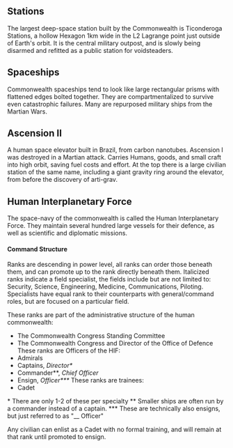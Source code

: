 ## Stations
The largest deep-space station built by the Commonwealth is Ticonderoga Stations, a hollow Hexagon 1km wide in the L2 Lagrange point just outside of Earth's orbit. It is the central military outpost, and is slowly being disarmed and refitted as a public station for voidsteaders. 
## Spaceships
Commonwealth spaceships tend to look like large rectangular prisms with flattened edges bolted together. They are compartmentalized to survive even catastrophic failures. Many are repurposed military ships from the Martian Wars.
## Ascension II
A human space elevator built in Brazil, from carbon nanotubes. Ascension I was destroyed in a Martian attack. Carries Humans, goods, and small craft into high orbit, saving fuel costs and effort. At the top there is a large civilian station of the same name, including a giant gravity ring around the elevator, from before the discovery of arti-grav.
## Human Interplanetary Force
The space-navy of the commonwealth is called the Human Interplanetary Force. They maintain several hundred large vessels for their defence, as well as scientific and diplomatic missions. 
#### Command Structure
Ranks are descending in power level, all ranks can order those beneath them, and can promote up to the rank directly beneath them. Italicized ranks indicate a field specialist, the fields include but are not limited to: Security, Science, Engineering, Medicine, Communications, Piloting. Specialists have equal rank to their counterparts with general/command roles, but are focused on a particular field.

These ranks are part of the administrative structure of the human commonwealth:
- The Commonwealth Congress Standing Committee
- The Commonwealth Congress and Director of the Office of Defence
These ranks are Officers of the HIF:
- Admirals
- Captains, *Director\**
- Commander\*\*, *Chief Officer*
- Ensign, *Officer\*\*\**
These ranks are trainees:
- Cadet

\* There are only 1-2 of these per specialty
\*\* Smaller ships are often run by a commander instead of a captain.
\*\*\* These are technically also ensigns, but just referred to as "__ Officer"

Any civilian can enlist as a Cadet with no formal training, and will remain at that rank until promoted to ensign.
